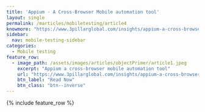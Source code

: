 ```yaml
---
title: 'Appium - A Cross-Browser Mobile automation tool'
layout: single
permalink: /marticles/mobiletesting/article4
knowmore: "https://www.3pillarglobal.com/insights/appium-a-cross-browser-mobile-automation-tool"
sidebar:
  nav: mobile-testing-sidebar
categories:
  - Mobile testing
feature_row:
  - image_path: /assets/images/articles/objectPrimer/article1.jpeg
    excerpt: "Appium a cross-browser mobile automation tool"
    url: "https://www.3pillarglobal.com/insights/appium-a-cross-browser-mobile-automation-tool"
    btn_label: "Read Now"
    btn_class: "btn--inverse"  
---
```


{% include feature_row %}